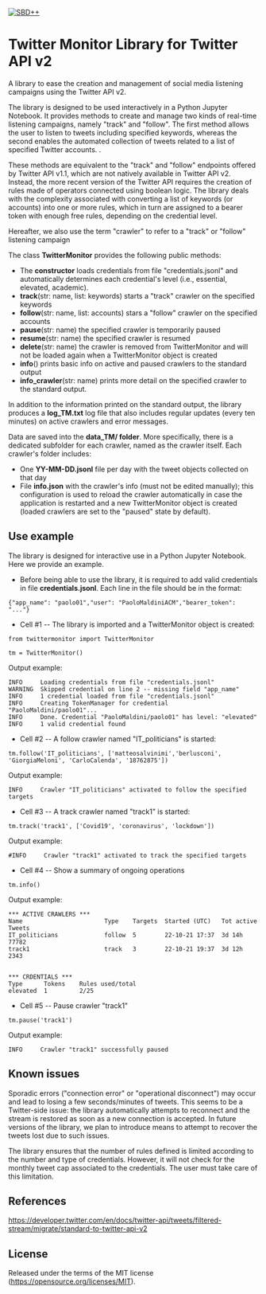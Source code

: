 [![SBD++](https://img.shields.io/badge/Available%20on-SoBigData%2B%2B-green)](https://sobigdata.d4science.org/group/sobigdata-gateway/explore?siteId=20371853)

Twitter Monitor Library for Twitter API v2
=========================================================
A library to ease the creation and management of social media listening campaigns using the Twitter API v2. 

The library is designed to be used interactively in a Python Jupyter Notebook. It provides methods to create and manage two kinds of real-time listening campaigns, namely "track" and "follow". The first method allows the user to listen to tweets including specified keywords, whereas the second enables the automated collection of tweets related to a list of specified Twitter accounts. .

These methods are equivalent to the "track" and "follow" endpoints offered by Twitter API v1.1, which are not natively available in Twitter API v2. Instead, the more recent version of the Twitter API requires the creation of rules made of operators connected using boolean logic. The library deals with the complexity associated with converting a list of keywords (or accounts) into one or more rules, which in turn are assigned to a bearer token with enough free rules, depending on the credential level.

Hereafter, we also use the term "crawler" to refer to a "track" or "follow" listening campaign

The class **TwitterMonitor** provides the following public methods:
* The **constructor** loads credentials from file "credentials.jsonl" and automatically determines each credential's level (i.e., essential, elevated, academic).
* **track**(str: name, list: keywords)  starts a "track" crawler on the specified keywords
* **follow**(str: name, list: accounts) stars a "follow" crawler on the specified accounts
* **pause**(str: name) the specified crawler is temporarily paused
* **resume**(str: name) the specified crawler is resumed
* **delete**(str: name) the crawler is removed from TwitterMonitor and will not be loaded again when a TwitterMonitor object is created
* **info**() prints basic info on active and paused crawlers to the standard output
* **info_crawler**(str: name) prints more detail on the specified crawler to the standard output.

In addition to the information printed on the standard output, the library produces a **log_TM.txt** log file that also includes regular updates (every ten minutes) on active crawlers and error messages.

Data are saved into the **data_TM/ folder**. More specifically, there is a dedicated subfolder for each crawler, named as the crawler itself. Each crawler's folder includes:
* One **YY-MM-DD.jsonl** file per day with the tweet objects collected on that day
* File **info.json** with the crawler's info (must not be edited manually); this configuration is used to reload the crawler automatically in case the application is restarted and a new TwitterMonitor object is created (loaded crawlers are set to the "paused" state by default).



Use example
------------------------------------------------

The library is designed for interactive use in a Python Jupyter Notebook. Here we provide an example. 

* Before being able to use the library, it is required to add valid credentials in file **credentials.jsonl**. Each line in the file should be in the format:
```
{"app_name": "paolo01","user": "PaoloMaldiniACM","bearer_token": "..."}
```

* Cell #1 -- The library is imported and a TwitterMonitor object is created:
```
from twittermonitor import TwitterMonitor

tm = TwitterMonitor()
```

Output example:
```
INFO     Loading credentials from file "credentials.jsonl"
WARNING  Skipped credential on line 2 -- missing field "app_name"
INFO     1 credential loaded from file "credentials.jsonl"
INFO     Creating TokenManager for credential "PaoloMaldini/paolo01"...
INFO     Done. Credential "PaoloMaldini/paolo01" has level: "elevated"
INFO     1 valid credential found
```

* Cell #2 -- A follow crawler named "IT_politicians" is started:
```
tm.follow('IT_politicians', ['matteosalvinimi','berlusconi', 'GiorgiaMeloni', 'CarloCalenda', '18762875'])
```

Output example:
```
INFO     Crawler "IT_politicians" activated to follow the specified targets
```

* Cell #3 -- A track crawler named "track1" is started:
```
tm.track('track1', ['Covid19', 'coronavirus', 'lockdown'])
```

Output example:
```
#INFO     Crawler "track1" activated to track the specified targets
```

* Cell #4 -- Show a summary of ongoing operations
```
tm.info()
```

Output example:
```
*** ACTIVE CRAWLERS ***
Name                       Type    Targets  Started (UTC)   Tot active  Tweets
IT_politicians             follow  5        22-10-21 17:37  3d 14h      77782
track1                     track   3        22-10-21 19:37  3d 12h      2343


*** CRDENTIALS ***
Type      Tokens    Rules used/total
elevated  1         2/25
```

* Cell #5 -- Pause crawler "track1"
```
tm.pause('track1')
```

Output example:
```
INFO     Crawler "track1" successfully paused
```

Known issues
------------------------------------------------

Sporadic errors ("connection error" or "operational disconnect") may occur and lead to losing a few seconds/minutes of tweets. This seems to be a Twitter-side issue: the library automatically attempts to reconnect and the stream is restored as soon as a new connection is accepted. In future versions of the library, we plan to introduce means to attempt to recover the tweets lost due to such issues.

The library ensures that the number of rules defined is limited according to the number and type of credentials. However, it will not check for the monthly tweet cap associated to the credentials. The user must take care of this limitation.


References
-------------------------------------------------
https://developer.twitter.com/en/docs/twitter-api/tweets/filtered-stream/migrate/standard-to-twitter-api-v2


License
-------------------------------------------------
Released under the terms of the MIT license (https://opensource.org/licenses/MIT).


